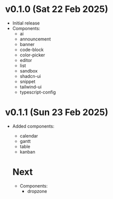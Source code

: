 # v0.1.0 (Sat 22 Feb 2025)

- Initial release
- Components:
  - ai
  - announcement
  - banner
  - code-block
  - color-picker
  - editor
  - list
  - sandbox
  - shadcn-ui
  - snippet
  - tailwind-ui
  - typescript-config
 
# v0.1.1 (Sun 23 Feb 2025)

- Added components:
  - calendar
  - gantt
  - table
  - kanban


  # Next
  - Components:
    - dropzone
